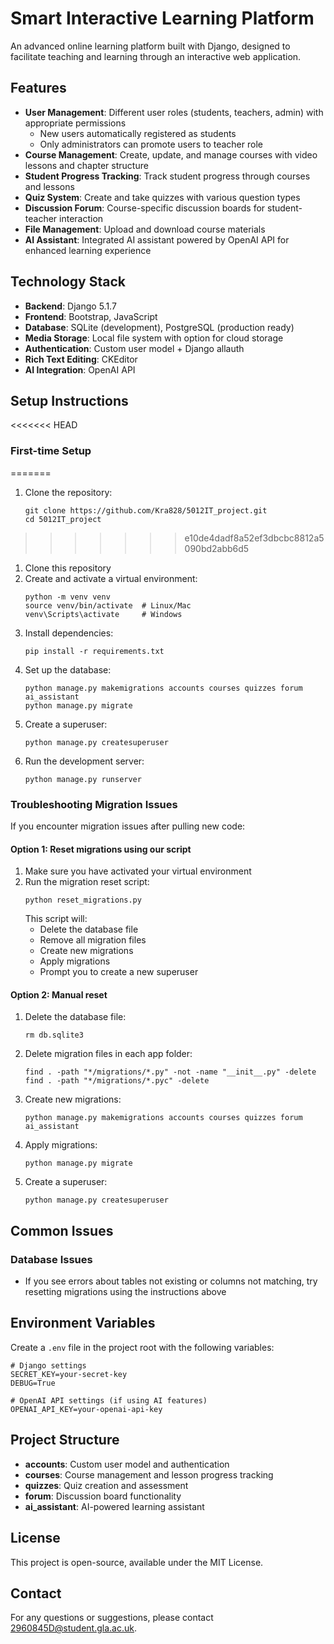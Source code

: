 # Smart Interactive Learning Platform

An advanced online learning platform built with Django, designed to facilitate teaching and learning through an interactive web application.

## Features

- **User Management**: Different user roles (students, teachers, admin) with appropriate permissions
  - New users automatically registered as students
  - Only administrators can promote users to teacher role
- **Course Management**: Create, update, and manage courses with video lessons and chapter structure
- **Student Progress Tracking**: Track student progress through courses and lessons
- **Quiz System**: Create and take quizzes with various question types
- **Discussion Forum**: Course-specific discussion boards for student-teacher interaction
- **File Management**: Upload and download course materials
- **AI Assistant**: Integrated AI assistant powered by OpenAI API for enhanced learning experience

## Technology Stack

- **Backend**: Django 5.1.7
- **Frontend**: Bootstrap, JavaScript
- **Database**: SQLite (development), PostgreSQL (production ready)
- **Media Storage**: Local file system with option for cloud storage
- **Authentication**: Custom user model + Django allauth
- **Rich Text Editing**: CKEditor
- **AI Integration**: OpenAI API

## Setup Instructions

<<<<<<< HEAD
### First-time Setup
=======
1. Clone the repository:
   ```
   git clone https://github.com/Kra828/5012IT_project.git
   cd 5012IT_project
   ```
>>>>>>> e10de4dadf8a52ef3dbcbc8812a5090bd2abb6d5

1. Clone this repository
2. Create and activate a virtual environment:
   ```
   python -m venv venv
   source venv/bin/activate  # Linux/Mac
   venv\Scripts\activate     # Windows
   ```
3. Install dependencies:
   ```
   pip install -r requirements.txt
   ```
4. Set up the database:
   ```
   python manage.py makemigrations accounts courses quizzes forum ai_assistant
   python manage.py migrate
   ```
5. Create a superuser:
   ```
   python manage.py createsuperuser
   ```
6. Run the development server:
   ```
   python manage.py runserver
   ```

### Troubleshooting Migration Issues

If you encounter migration issues after pulling new code:

#### Option 1: Reset migrations using our script
1. Make sure you have activated your virtual environment
2. Run the migration reset script:
   ```
   python reset_migrations.py
   ```
   This script will:
   - Delete the database file
   - Remove all migration files
   - Create new migrations
   - Apply migrations
   - Prompt you to create a new superuser

#### Option 2: Manual reset
1. Delete the database file:
   ```
   rm db.sqlite3
   ```
2. Delete migration files in each app folder:
   ```
   find . -path "*/migrations/*.py" -not -name "__init__.py" -delete
   find . -path "*/migrations/*.pyc" -delete
   ```
3. Create new migrations:
   ```
   python manage.py makemigrations accounts courses quizzes forum ai_assistant
   ```
4. Apply migrations:
   ```
   python manage.py migrate
   ```
5. Create a superuser:
   ```
   python manage.py createsuperuser
   ```

## Common Issues

### Database Issues
- If you see errors about tables not existing or columns not matching, try resetting migrations using the instructions above

## Environment Variables
Create a `.env` file in the project root with the following variables:

```
# Django settings
SECRET_KEY=your-secret-key
DEBUG=True

# OpenAI API settings (if using AI features)
OPENAI_API_KEY=your-openai-api-key
```

## Project Structure

- **accounts**: Custom user model and authentication
- **courses**: Course management and lesson progress tracking
- **quizzes**: Quiz creation and assessment
- **forum**: Discussion board functionality
- **ai_assistant**: AI-powered learning assistant

## License

This project is open-source, available under the MIT License.

## Contact

For any questions or suggestions, please contact [2960845D@student.gla.ac.uk](mailto:2960845D@student.gla.ac.uk).
